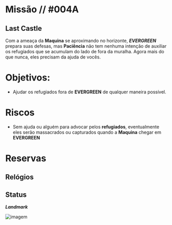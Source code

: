 # Missão // #004A
## Last Castle

Com a ameaça da **Maquina** se aproximando no horizonte, ***EVERGREEN*** prepara suas defesas, mas **Paciência** não tem nenhuma intenção de auxiliar os refugiados que se acumulam do lado de fora da muralha. Agora mais do que nunca, eles precisam da ajuda de vocês. 

# Objetivos:
- Ajudar os refugiados fora de **EVERGREEN** de qualquer maneira possível. 


# Riscos
- Sem ajuda ou alguém para advocar pelos **refugiados**, eventualmente eles serão massacrados ou capturados quando a **Maquina** chegar em **EVERGREEN**

# Reservas


## Relógios

## Status


***Landmark***

![imagem](clocks/04/4clock_-2.png)


